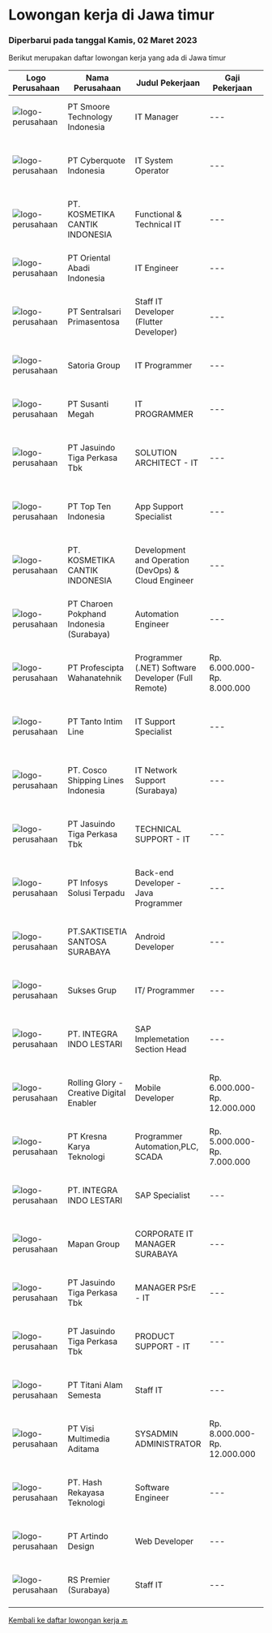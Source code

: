 
  # Lowongan kerja di Jawa timur

  ### Diperbarui pada tanggal Kamis, 02 Maret 2023

  Berikut merupakan daftar lowongan kerja yang ada di Jawa timur

  |Logo Perusahaan | Nama Perusahaan | Judul Pekerjaan | Gaji Pekerjaan | Lokasi | Deskripsi | Tanggal diunggah | Pranala |
  | -------------- | --------------- | --------------- | --------- | --------- | -------------- | ------- | ----------- |
  |![logo-perusahaan](https://image-service-cdn.seek.com.au/716456d528a6305a685328498d9b5d011ac6446a/ee4dce1061f3f616224767ad58cb2fc751b8d2dc)|PT Smoore Technology Indonesia|IT Manager|---|Jawa Timur|Responsibilities and Duties Responsible for the overall planning, design and implementation of IT field in overseas (Indonesia) base. Responsible for...|Selasa, 28 Februari 2023|https://www.jobstreet.co.id/id/job/it-manager-4242210?token=0~27e2f189-d223-4e4c-9aab-097c722df0c4&sectionRank=1&jobId=jobstreet-id-job-4242210|
|![logo-perusahaan](https://image-service-cdn.seek.com.au/5e0de12e9b5a618691961880926bcdb645e26350/ee4dce1061f3f616224767ad58cb2fc751b8d2dc)|PT Cyberquote Indonesia|IT System Operator|---|Surabaya|Job Descriptions: Providing daily support including system health check, batch processing, and data backup handling Monitoring system status and...|Selasa, 28 Februari 2023|https://www.jobstreet.co.id/id/job/it-system-operator-4243260?token=0~27e2f189-d223-4e4c-9aab-097c722df0c4&sectionRank=2&jobId=jobstreet-id-job-4243260|
|![logo-perusahaan](https://image-service-cdn.seek.com.au/a23ed4120d2876f8be2a340ca1a6bca9fe617562/ee4dce1061f3f616224767ad58cb2fc751b8d2dc)|PT. KOSMETIKA CANTIK INDONESIA|Functional & Technical IT|---|Malang|KUALIFIKASI : Pendidikan minimal D4 / S1 Jurusan Sistem Informasi / Teknik Informatika Menguasai MS Office, PHP, &amp; MySQL Memahami HTML, CSS, JS,...|Rabu, 01 Maret 2023|https://www.jobstreet.co.id/id/job/functional-technical-it-4244406?token=0~27e2f189-d223-4e4c-9aab-097c722df0c4&sectionRank=3&jobId=jobstreet-id-job-4244406|
|![logo-perusahaan](https://image-service-cdn.seek.com.au/6457b40fb2f3084ede92efd4b691064a8e250782/ee4dce1061f3f616224767ad58cb2fc751b8d2dc)|PT Oriental Abadi Indonesia|IT Engineer|---|Surabaya|Requirements: Education degree on Management Informatic / Information Technology Understand programming language: PHP, Java Script Understand IT...|Selasa, 28 Februari 2023|https://www.jobstreet.co.id/id/job/it-engineer-4242298?token=0~27e2f189-d223-4e4c-9aab-097c722df0c4&sectionRank=4&jobId=jobstreet-id-job-4242298|
|![logo-perusahaan](https://image-service-cdn.seek.com.au/4c4a8d71d2f9e60716e675640cdc9b3790b9a8dc/ee4dce1061f3f616224767ad58cb2fc751b8d2dc)|PT Sentralsari Primasentosa|Staff IT Developer (Flutter Developer)|---|Sidoarjo|Usia maksimal 30 tahun D3 / S1 Teknik Informatika Memahami dan berpengalaman dalam mendevelop dengan bahasa pemrograman Dart (Flutter) Menguasai T-SQL...|Rabu, 01 Maret 2023|https://www.jobstreet.co.id/id/job/staff-it-developer-flutter-developer-4224647?token=0~27e2f189-d223-4e4c-9aab-097c722df0c4&sectionRank=5&jobId=jobstreet-id-job-4224647|
|![logo-perusahaan](https://image-service-cdn.seek.com.au/dd6de89a8df77c9bd96ad58e41c92f92f006c205/ee4dce1061f3f616224767ad58cb2fc751b8d2dc)|Satoria Group|IT Programmer|---|Surabaya|Qualifications : Maximum 35 years of age, min. Bachelor Degree (S1) in Information Technology / Information System / Computer Science At least 3...|Rabu, 01 Maret 2023|https://www.jobstreet.co.id/id/job/it-programmer-4232496?token=0~27e2f189-d223-4e4c-9aab-097c722df0c4&sectionRank=6&jobId=jobstreet-id-job-4232496|
|![logo-perusahaan](https://image-service-cdn.seek.com.au/530e0ba43b684c7cb0d97d3dd004e45b4c80f806/ee4dce1061f3f616224767ad58cb2fc751b8d2dc)|PT Susanti Megah|IT PROGRAMMER|---|Surabaya|TANGGUNG JAWAB &amp; TUGAS UTAMA:  Membuat dan memelihara semua program yang berjalan dalam ERP (SAP Business One) Memastikan program SAP terintegrasi...|Senin, 27 Februari 2023|https://www.jobstreet.co.id/id/job/it-programmer-4240086?token=0~27e2f189-d223-4e4c-9aab-097c722df0c4&sectionRank=7&jobId=jobstreet-id-job-4240086|
|![logo-perusahaan](https://image-service-cdn.seek.com.au/f9cd043f1011fee386470591649d3e30b502df59/ee4dce1061f3f616224767ad58cb2fc751b8d2dc)|PT Jasuindo Tiga Perkasa Tbk|SOLUTION ARCHITECT - IT|---|Sidoarjo|KUALIFIKASI : Pendidikan minimal S1 Teknik Informatika Pengalaman minimal 3 tahun Memiliki pengetahuan dan pemahaman tentang pemrograman mobile...|Rabu, 01 Maret 2023|https://www.jobstreet.co.id/id/job/solution-architect-it-4231923?token=0~27e2f189-d223-4e4c-9aab-097c722df0c4&sectionRank=8&jobId=jobstreet-id-job-4231923|
|![logo-perusahaan](https://image-service-cdn.seek.com.au/82f4931c7d5f8d6e65bc2eeffe5d7e3b726accf7/ee4dce1061f3f616224767ad58cb2fc751b8d2dc)|PT Top Ten Indonesia|App Support Specialist|---|Surabaya|PT. TOP TEN INDONESIA, sangat percaya bahwa keluarga tidak hanya muncul dari ikatan darah saja, namun rasa SALING PERCAYA, KETERBUKAAN dan KERJASAMA...|Selasa, 28 Februari 2023|https://www.jobstreet.co.id/id/job/app-support-specialist-4243228?token=0~27e2f189-d223-4e4c-9aab-097c722df0c4&sectionRank=9&jobId=jobstreet-id-job-4243228|
|![logo-perusahaan](https://image-service-cdn.seek.com.au/a23ed4120d2876f8be2a340ca1a6bca9fe617562/ee4dce1061f3f616224767ad58cb2fc751b8d2dc)|PT. KOSMETIKA CANTIK INDONESIA|Development and Operation (DevOps) & Cloud Engineer|---|Malang|KUALIFIKASI : Pendidikan minimal S1 / D4 jurusan sistem informasi / teknik informatika Memiliki pengalaman kerja minimal 3 tahun pada posisi...|Rabu, 01 Maret 2023|https://www.jobstreet.co.id/id/job/development-and-operation-devops-cloud-engineer-4223905?token=0~27e2f189-d223-4e4c-9aab-097c722df0c4&sectionRank=10&jobId=jobstreet-id-job-4223905|
|![logo-perusahaan](https://image-service-cdn.seek.com.au/925c4398d20bbd6f0aa403e266023c70281490ab/ee4dce1061f3f616224767ad58cb2fc751b8d2dc)|PT Charoen Pokphand Indonesia (Surabaya)|Automation Engineer|---|Sidoarjo|Perancangan program baru Pengembangan program yang sudah ada Maintenance bahwa program yang ada selalu update (jika ada mesin baru, dipastikan juga...|Selasa, 28 Februari 2023|https://www.jobstreet.co.id/id/job/automation-engineer-4243205?token=0~27e2f189-d223-4e4c-9aab-097c722df0c4&sectionRank=11&jobId=jobstreet-id-job-4243205|
|![logo-perusahaan](https://image-service-cdn.seek.com.au/bef80762c5f9584e231217c627ef6f9366387b73/ee4dce1061f3f616224767ad58cb2fc751b8d2dc)|PT Profescipta Wahanatehnik|Programmer (.NET)  Software Developer (Full Remote)|Rp. 6.000.000-Rp. 8.000.000|Jakarta Raya|Responsibilities : Full Remote. Any candidates across Indonesia are welcome, Develop efficient code based on Functional requirements from business...|Selasa, 28 Februari 2023|https://www.jobstreet.co.id/id/job/programmer-.net-software-developer-full-remote-4243478?token=0~27e2f189-d223-4e4c-9aab-097c722df0c4&sectionRank=12&jobId=jobstreet-id-job-4243478|
|![logo-perusahaan](https://image-service-cdn.seek.com.au/fb7457ea852449b6f0c4021193b46f8a8d66c43a/ee4dce1061f3f616224767ad58cb2fc751b8d2dc)|PT Tanto Intim Line|IT Support Specialist|---|Surabaya|Reqruitments:- Bachelor degree in IT Network and Hardware- Minimum 3 years experience in related position- Good Working knowledge of all desktop...|Rabu, 01 Maret 2023|https://www.jobstreet.co.id/id/job/it-support-specialist-4245203?token=0~27e2f189-d223-4e4c-9aab-097c722df0c4&sectionRank=13&jobId=jobstreet-id-job-4245203|
|![logo-perusahaan](https://image-service-cdn.seek.com.au/8de3a095faf67a2bce71e8b1377f1be1060f04d9/ee4dce1061f3f616224767ad58cb2fc751b8d2dc)|PT. Cosco Shipping Lines Indonesia|IT Network Support (Surabaya)|---|Surabaya|Requirements: Diploma or Bachelor Degree from reputable university (GPA minimum 3.00) Having experience relevant to this role will be advantage...|Jumat, 24 Februari 2023|https://www.jobstreet.co.id/id/job/it-network-support-surabaya-4239315?token=0~27e2f189-d223-4e4c-9aab-097c722df0c4&sectionRank=14&jobId=jobstreet-id-job-4239315|
|![logo-perusahaan](https://image-service-cdn.seek.com.au/f9cd043f1011fee386470591649d3e30b502df59/ee4dce1061f3f616224767ad58cb2fc751b8d2dc)|PT Jasuindo Tiga Perkasa Tbk|TECHNICAL SUPPORT - IT|---|Sidoarjo|KUALIFIKASI : Pendidikan minimal D3/S1 Teknik Informatika Pengalaman minimal 1 tahun di bidang yang sama...|Jumat, 24 Februari 2023|https://www.jobstreet.co.id/id/job/technical-support-it-4238775?token=0~27e2f189-d223-4e4c-9aab-097c722df0c4&sectionRank=15&jobId=jobstreet-id-job-4238775|
|![logo-perusahaan](https://image-service-cdn.seek.com.au/82d403a01c9fe504042ec15fa2581f27695b6446/ee4dce1061f3f616224767ad58cb2fc751b8d2dc)|PT Infosys Solusi Terpadu|Back-end Developer - Java Programmer|---|Jakarta Raya|Job Description : Participate in the entire application lifecycle, focusing on coding and debugging Hands-on experience in the full lifecycle of...|Rabu, 01 Maret 2023|https://www.jobstreet.co.id/id/job/back-end-developer-java-programmer-4223764?token=0~27e2f189-d223-4e4c-9aab-097c722df0c4&sectionRank=16&jobId=jobstreet-id-job-4223764|
|![logo-perusahaan](https://image-service-cdn.seek.com.au/a0a5fe1ed561974bfd46aad3e2a3f1c717f32609/ee4dce1061f3f616224767ad58cb2fc751b8d2dc)|PT.SAKTISETIA SANTOSA SURABAYA|Android Developer|---|Surabaya|Deskripsi Pekerjaan Melakukan Pemeliharaan dan Pengembangan Aplikasi Baru Sesuai Kebutuhan Perusahaan Melakukan desain dan pengembangan laporan untuk...|Selasa, 28 Februari 2023|https://www.jobstreet.co.id/id/job/android-developer-4221366?token=0~27e2f189-d223-4e4c-9aab-097c722df0c4&sectionRank=17&jobId=jobstreet-id-job-4221366|
|![logo-perusahaan](https://image-service-cdn.seek.com.au/85dc8f1c12b766d0c0b3fbd7544f0a5bf3da490f/ee4dce1061f3f616224767ad58cb2fc751b8d2dc)|Sukses Grup|IT/ Programmer|---|Surabaya|Kualifikasi : Pendidikan minimal S1 Informatika Komputer Sistem Informasi Menguasai bahasa pemograman minimal PHP dan MySQL Disiplin,Teliti dan...|Sabtu, 25 Februari 2023|https://www.jobstreet.co.id/id/job/it-programmer-4239550?token=0~27e2f189-d223-4e4c-9aab-097c722df0c4&sectionRank=18&jobId=jobstreet-id-job-4239550|
|![logo-perusahaan](https://image-service-cdn.seek.com.au/0ebbbe6a6caf028102b53689562dd6d2fc3a4e2f/ee4dce1061f3f616224767ad58cb2fc751b8d2dc)|PT. INTEGRA INDO LESTARI|SAP Implemetation Section Head|---|Sidoarjo|Role: SAP implementation LeadAs the team leader for SAP implementation, the role will involve the following responsibilities: Leading the SAP...|Selasa, 28 Februari 2023|https://www.jobstreet.co.id/id/job/sap-implemetation-section-head-4243275?token=0~27e2f189-d223-4e4c-9aab-097c722df0c4&sectionRank=19&jobId=jobstreet-id-job-4243275|
|![logo-perusahaan](https://image-service-cdn.seek.com.au/5959c6c0a975dd0c1093495df1aefba5c8f60f57/ee4dce1061f3f616224767ad58cb2fc751b8d2dc)|Rolling Glory - Creative Digital Enabler|Mobile Developer|Rp. 6.000.000-Rp. 12.000.000|Bandung|We are looking for a skilled mobile developer with prior developing experience to create and maintain mobile applications for Andriod, iOS, and...|Rabu, 01 Maret 2023|https://www.jobstreet.co.id/id/job/mobile-developer-4224205?token=0~27e2f189-d223-4e4c-9aab-097c722df0c4&sectionRank=20&jobId=jobstreet-id-job-4224205|
|![logo-perusahaan](https://image-service-cdn.seek.com.au/17b56d923232afaa0016f7a93d564cd83cd20dc4/ee4dce1061f3f616224767ad58cb2fc751b8d2dc)|PT Kresna Karya Teknologi|Programmer Automation,PLC, SCADA|Rp. 5.000.000-Rp. 7.000.000|Surabaya|Education or skil required : Bachelor of Electrical Engineering (S1) 3 years experience Bachelor of Mechatronic Engineering (S1) Intermediate in...|Senin, 27 Februari 2023|https://www.jobstreet.co.id/id/job/programmer-automation-plc-scada-4240378?token=0~27e2f189-d223-4e4c-9aab-097c722df0c4&sectionRank=21&jobId=jobstreet-id-job-4240378|
|![logo-perusahaan](https://image-service-cdn.seek.com.au/0ebbbe6a6caf028102b53689562dd6d2fc3a4e2f/ee4dce1061f3f616224767ad58cb2fc751b8d2dc)|PT. INTEGRA INDO LESTARI|SAP Specialist|---|Sidoarjo|Role: Work closely with business stakeholders to understand their requirements and map their business processes to SAP. Create the functional...|Selasa, 28 Februari 2023|https://www.jobstreet.co.id/id/job/sap-specialist-4243280?token=0~27e2f189-d223-4e4c-9aab-097c722df0c4&sectionRank=22&jobId=jobstreet-id-job-4243280|
|![logo-perusahaan](https://image-service-cdn.seek.com.au/dd90a042240a6f6ffe4afa60ecb566bc2b774974/ee4dce1061f3f616224767ad58cb2fc751b8d2dc)|Mapan Group|CORPORATE IT MANAGER SURABAYA|---|Jawa Timur|Merencanakan strategi implementasi atas kebijakan perusahaan Memastikan semua sistem IT dapat berjalan dengan lancar Memonitor pelaksanaan strategi...|Kamis, 23 Februari 2023|https://www.jobstreet.co.id/id/job/corporate-it-manager-surabaya-4236338?token=0~27e2f189-d223-4e4c-9aab-097c722df0c4&sectionRank=23&jobId=jobstreet-id-job-4236338|
|![logo-perusahaan](https://image-service-cdn.seek.com.au/f9cd043f1011fee386470591649d3e30b502df59/ee4dce1061f3f616224767ad58cb2fc751b8d2dc)|PT Jasuindo Tiga Perkasa Tbk|MANAGER PSrE - IT|---|Sidoarjo|KUALIFIKASI : Pendidikan minimal S1 Ilmu Komputer/ Teknik Informatika / Manajemen Informatika / Teknologi Informasi / Teknik Elektro Memiliki salah...|Kamis, 23 Februari 2023|https://www.jobstreet.co.id/id/job/manager-psre-it-4216458?token=0~27e2f189-d223-4e4c-9aab-097c722df0c4&sectionRank=24&jobId=jobstreet-id-job-4216458|
|![logo-perusahaan](https://image-service-cdn.seek.com.au/f9cd043f1011fee386470591649d3e30b502df59/ee4dce1061f3f616224767ad58cb2fc751b8d2dc)|PT Jasuindo Tiga Perkasa Tbk|PRODUCT SUPPORT - IT|---|Sidoarjo|KUALIFIKASI : Pendidikan minimal S1/D3 Teknik Informatika/ Teknik Komputer/Teknik Elektro Pengalaman minimal 1 tahun dalam bidang hardware Diutamakan...|Kamis, 23 Februari 2023|https://www.jobstreet.co.id/id/job/product-support-it-4237285?token=0~27e2f189-d223-4e4c-9aab-097c722df0c4&sectionRank=25&jobId=jobstreet-id-job-4237285|
|![logo-perusahaan](https://image-service-cdn.seek.com.au/0ebafdaa6a9e8e3824a51d230b5591619d870c23/ee4dce1061f3f616224767ad58cb2fc751b8d2dc)|PT Titani Alam Semesta|Staff IT|---|Surabaya|Maximum age 30 years old. Minimum Bachelor Degree - Informatika GPA 3.0 Sedikit Mandarin. Pengalaman dibidang IT minimal 4 tahun. Requirement:...|Rabu, 22 Februari 2023|https://www.jobstreet.co.id/id/job/staff-it-4234966?token=0~27e2f189-d223-4e4c-9aab-097c722df0c4&sectionRank=26&jobId=jobstreet-id-job-4234966|
|![logo-perusahaan](https://image-service-cdn.seek.com.au/b8528c389ba1b59ec14f571684d5a518b5b2a7b1/ee4dce1061f3f616224767ad58cb2fc751b8d2dc)|PT Visi Multimedia Aditama|SYSADMIN ADMINISTRATOR|Rp. 8.000.000-Rp. 12.000.000|Malang|PT Visi Multimedia Aditama is a fast-growing multinational IT company that focuses on providing various IT services, building web-based application,...|Kamis, 23 Februari 2023|https://www.jobstreet.co.id/id/job/sysadmin-administrator-4237382?token=0~27e2f189-d223-4e4c-9aab-097c722df0c4&sectionRank=27&jobId=jobstreet-id-job-4237382|
|![logo-perusahaan](https://image-service-cdn.seek.com.au/17c2c4f4d6e6b51fe6700bad87ea671c4ee03bbe/ee4dce1061f3f616224767ad58cb2fc751b8d2dc)|PT. Hash Rekayasa Teknologi|Software Engineer|---|Malang|Job Summaryproblem solver - team player - lifelong learnerTanggung Jawab Menulis kode yang fungsional dan teruji, serta dapat dipahami oleh rekan...|Sabtu, 25 Februari 2023|https://www.jobstreet.co.id/id/job/software-engineer-4219881?token=0~27e2f189-d223-4e4c-9aab-097c722df0c4&sectionRank=28&jobId=jobstreet-id-job-4219881|
|![logo-perusahaan](https://image-service-cdn.seek.com.au/c2ce19d52829712cf62d4ad1fa0e8ba10cef3cab/ee4dce1061f3f616224767ad58cb2fc751b8d2dc)|PT Artindo Design|Web Developer|---|Jawa Timur|Ø Membuat aplikasi web dengan menggunakan framework LaravelØ Pernah menggunakan PHP, HTML, CSS, Bootstrap, Java ScriptØ Pernah menggunakan database...|Jumat, 24 Februari 2023|https://www.jobstreet.co.id/id/job/web-developer-4225413?token=0~27e2f189-d223-4e4c-9aab-097c722df0c4&sectionRank=29&jobId=jobstreet-id-job-4225413|
|![logo-perusahaan](https://i.ibb.co/sqvTCh9/112815900-stock-vector-no-image-available-icon-flat-vector.webp)|RS Premier (Surabaya)|Staff IT|---|Surabaya|Kualifikasi Pekerjaan : Bachelor Degree of Information System/information Engineering Have Experience: PHP Program &amp; SQL Server (Programmer)....|Senin, 27 Februari 2023|https://www.jobstreet.co.id/id/job/staff-it-4240175?token=0~27e2f189-d223-4e4c-9aab-097c722df0c4&sectionRank=30&jobId=jobstreet-id-job-4240175|


  [Kembali ke daftar lowongan kerja 🔙](../README.md#daftar-lowongan-kerja)
  